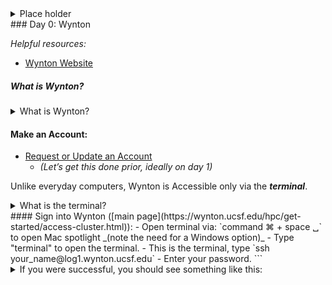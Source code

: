 <details>
<summary>
Place holder
</summary>
Foo
</details>
### Day 0: Wynton


*Helpful resources:*
- [Wynton Website](https://wynton.ucsf.edu/hpc/index.html)


##### What is Wynton?
<details>
<summary>
What is Wynton?
</summary>
A Wynton is a **High Performance Computing (HPC) cluster** system made up of many interconnected computers (called nodes) that work together to allow many users execute programs and process data. It's commonly used in research to run simulations, analyze big datasets, or perform tasks that would take too long on a regular computer. Instead of relying on a single machine, you can tap into the combined power of the entire cluster, making it possible to handle more intensive computational tasks.
</details>



#### Make an Account:
- [Request or Update an Account](https://wynton.ucsf.edu/hpc/about/join.html#request-or-update-an-account)
  - _(Let’s get this done prior, ideally on day 1)_

Unlike everyday computers, Wynton is Accessible only via the ***terminal***. 
<details>
<summary>
What is the terminal?
</summary>
The **terminal** is a text-based interface that allows you to interact directly with your computer typing commands, rather than using a graphical interface (like clicking on icons, etc). It might seem intimidating at first, but it's a powerful tool that gives you a lot of control over your computational environment.
</details>
#### Sign into Wynton ([main page](https://wynton.ucsf.edu/hpc/get-started/access-cluster.html)):
  - Open terminal via: `command ⌘ + space ␣` to open Mac spotlight _(note the need for a Windows option)_
  - Type "terminal" to open the terminal.
  - This is the terminal, type `ssh your_name@log1.wynton.ucsf.edu`
  - Enter your password.
```
<details>
  <summary>If you were successful, you should see something like this:</summary>
  
  ```console
	[zack@log1 ~]$ ssh zack@log1.wynton.ucsf.edu
	zack@log1.wynton.ucsf.edu's password:
	Last failed login: Mon Aug 19 14:43:45 PDT 2024 from 172.26.44.11 on ssh:notty
	There were 2 failed login attempts since the last successful login.
	Last login: Mon Aug 19 14:43:27 2024 from 172.26.44.11
	######################################################################
	#           All connections are monitored and recorded.              #
	#      Disconnect IMMEDIATELY if you are not an authorized user!     #
	######################################################################
	
	Welcome to the Wynton HPC environment.
	
	For instructions, please see <https://wynton.ucsf.edu/hpc/>.  The
	support team holds office hours from 11am-noon on Tuesdays at:
	
	<https://zoom.us/j/97716031058?pwd=NXhaeUtHVStWbklmSXhOVWJoM1BQQT09>
	Meeting ID: 977 1603 1058, Password: 783363
	
	Space on /wynton is for temporary storage of active data only.  Unused
	data should be moved to your own storage ASAP.  Wynton storage is not
	backed up, and stuff happens ...
	
	Change of password takes up to 10 minutes to be effective. Please see
	<https://wynton.ucsf.edu/hpc/howto/change-pwd.html> for instructions.
	
	IMPORTANT: Data containing Protected Health Information (PHI) must not
	be transferred to, mounted on, or processed on Wynton other than in
	the Wynton PHI environment. To apply for a Wynton PHI account, please
	see <https://wynton.ucsf.edu/hpc/about/wynton-phi.html>.
	
	This login node is for job submission only.  The system administrators
	reserve the right to kill any long running processes on these nodes
	without warning.  Use a development node from prototyping.
	[zack@log1 ~]$
  ```
  ```
  </details>
```



### Welcome to Wynton!


#### Wynton Slack






<details>
  <summary>Click me</summary>
  
  ### Heading
  1. Foo
  2. Bar
     * Baz
     * Qux

  ### Some Javascript
  ```js
  function logSomething(something) {
    console.log('Something', something);
  }
  ```
</details>
